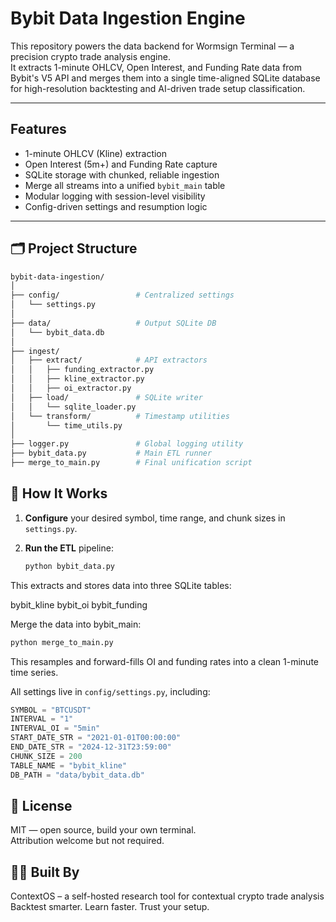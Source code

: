 # Bybit Data Ingestion Engine

This repository powers the data backend for Wormsign Terminal — a precision crypto trade analysis engine.  
It extracts 1-minute OHLCV, Open Interest, and Funding Rate data from Bybit's V5 API and merges them into a single time-aligned SQLite database for high-resolution backtesting and AI-driven trade setup classification.

---

##  Features

-  1-minute OHLCV (Kline) extraction
-  Open Interest (5m+) and Funding Rate capture
-  SQLite storage with chunked, reliable ingestion
-  Merge all streams into a unified `bybit_main` table
-  Modular logging with session-level visibility
-  Config-driven settings and resumption logic

---

## 🗂 Project Structure

```bash
bybit-data-ingestion/
│
├── config/                 # Centralized settings
│   └── settings.py
│
├── data/                   # Output SQLite DB
│   └── bybit_data.db
│
├── ingest/
│   ├── extract/            # API extractors
│   │   ├── funding_extractor.py
│   │   ├── kline_extractor.py
│   │   ├── oi_extractor.py
│   ├── load/               # SQLite writer
│   │   └── sqlite_loader.py
│   └── transform/          # Timestamp utilities
│       └── time_utils.py
│
├── logger.py               # Global logging utility
├── bybit_data.py           # Main ETL runner
├── merge_to_main.py        # Final unification script
```

## 🧠 How It Works

1. **Configure** your desired symbol, time range, and chunk sizes in `settings.py`.

2. **Run the ETL** pipeline:

   ```bash
   python bybit_data.py

This extracts and stores data into three SQLite tables:

bybit_kline
bybit_oi
bybit_funding

Merge the data into bybit_main:

  ```bash
  python merge_to_main.py
  ```

This resamples and forward-fills OI and funding rates into a clean 1-minute time series.

All settings live in `config/settings.py`, including:

```python
SYMBOL = "BTCUSDT"
INTERVAL = "1"
INTERVAL_OI = "5min"
START_DATE_STR = "2021-01-01T00:00:00"
END_DATE_STR = "2024-12-31T23:59:00"
CHUNK_SIZE = 200
TABLE_NAME = "bybit_kline"
DB_PATH = "data/bybit_data.db"
```

## 📄 License

MIT — open source, build your own terminal.  
Attribution welcome but not required.

## 👨‍💻 Built By

ContextOS – a self-hosted research tool for contextual crypto trade analysis  
Backtest smarter. Learn faster. Trust your setup.

